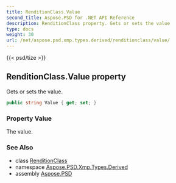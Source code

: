 ```yaml
---
title: RenditionClass.Value
second_title: Aspose.PSD for .NET API Reference
description: RenditionClass property. Gets or sets the value
type: docs
weight: 30
url: /net/aspose.psd.xmp.types.derived/renditionclass/value/
---
```

{{< psd/tize >}}
## RenditionClass.Value property

Gets or sets the value.

```csharp
public string Value { get; set; }
```

### Property Value

The value.

### See Also

* class [RenditionClass](../)
* namespace [Aspose.PSD.Xmp.Types.Derived](../../renditionclass/)
* assembly [Aspose.PSD](../../../)


